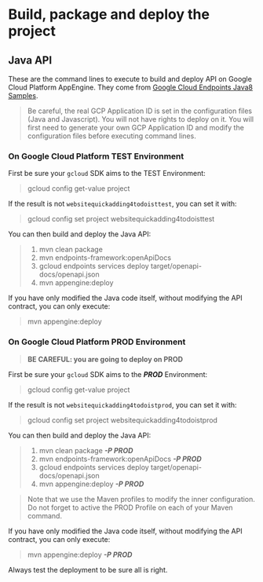 # Build, package and deploy the project

## Java API

These are the command lines to execute to build and deploy API on Google Cloud Platform AppEngine. They come from [Google Cloud Endpoints Java8 Samples](https://github.com/GoogleCloudPlatform/java-docs-samples/tree/master/appengine-java8/endpoints-v2-backend).

> Be careful, the real GCP Application ID is set in the configuration files (Java and Javascript). You will not have rights to deploy on it. You will first need to generate your own GCP Application ID and modify the configuration files before executing command lines.


### On Google Cloud Platform TEST Environment

First be sure your `gcloud` SDK aims to the TEST Environment:  
> gcloud config get-value project

If the result is not `websitequickadding4todoisttest`, you can set it with:
> gcloud config set project websitequickadding4todoisttest

You can then build and deploy the Java API:  
 
> 1. mvn clean package  
> 2. mvn endpoints-framework:openApiDocs  
> 3. gcloud endpoints services deploy target/openapi-docs/openapi.json   
> 4. mvn appengine:deploy

If you have only modified the Java code itself, without modifying the API contract, you can only execute:
> mvn appengine:deploy


### On Google Cloud Platform PROD Environment

> **BE CAREFUL: you are going to deploy on PROD**  

First be sure your `gcloud` SDK aims to the ***PROD*** Environment:  
> gcloud config get-value project

If the result is not `websitequickadding4todoistprod`, you can set it with:
> gcloud config set project websitequickadding4todoistprod

You can then build and deploy the Java API:  

> 1. mvn clean package ***-P PROD***  
> 2. mvn endpoints-framework:openApiDocs ***-P PROD***  
> 3. gcloud endpoints services deploy target/openapi-docs/openapi.json   
> 4. mvn appengine:deploy ***-P PROD***

> Note that we use the Maven profiles to modify the inner configuration. Do not forget to active the PROD Profile on each of your Maven command.

If you have only modified the Java code itself, without modifying the API contract, you can only execute:
> mvn appengine:deploy ***-P PROD***

Always test the deployment to be sure all is right.  


  